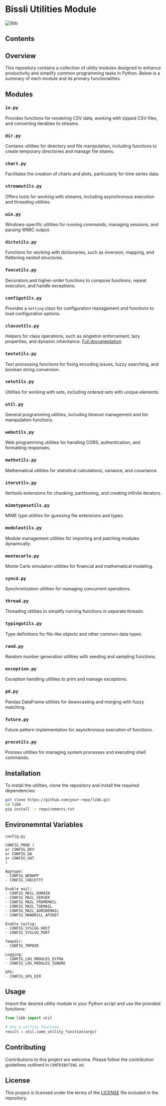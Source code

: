 Bissli Utilities Module
=======================

![libb](https://github.com/bissli/libb/raw/master/bissli.jpg "Bissli - via wikipedia https://en.wikipedia.org/wiki/Bissli")

Contents
--------

## Overview

This repository contains a collection of utility modules designed to enhance
productivity and simplify common programming tasks in Python. Below is a summary
of each module and its primary functionalities.

## Modules

### `io.py`
Provides functions for rendering CSV data, working with zipped CSV files, and
converting iterables to streams.

### `dir.py`
Contains utilities for directory and file manipulation, including functions to
create temporary directories and manage file shares.

### `chart.py`
Facilitates the creation of charts and plots, particularly for time series data.

### `streamutils.py`
Offers tools for working with streams, including asynchronous execution and
threading utilities.

### `win.py`
Windows-specific utilities for running commands, managing sessions, and parsing
WMIC output.

### `dictutils.py`
Functions for working with dictionaries, such as inversion, mapping, and
flattening nested structures.

### `funcutils.py`
Decorators and higher-order functions to compose functions, repeat execution,
and handle exceptions.

### `configutils.py`
Provides a `Setting` class for configuration management and functions to load
configuration options.

### `classutils.py`
Helpers for class operations, such as singleton enforcement, lazy properties,
and dynamic inheritance. [Full documentation](docs/classutils.md)

### `textutils.py`
Text processing functions for fixing encoding issues, fuzzy searching, and
boolean string conversion.

### `setutils.py`
Utilities for working with sets, including ordered sets with unique elements.

### `util.py`
General programming utilities, including timeout management and list
manipulation functions.

### `webutils.py`
Web programming utilities for handling CORS, authentication, and formatting
responses.

### `mathutils.py`
Mathematical utilities for statistical calculations, variance, and covariance.

### `iterutils.py`
Itertools extensions for chunking, partitioning, and creating infinite
iterators.

### `mimetypesutils.py`
MIME type utilities for guessing file extensions and types.

### `moduleutils.py`
Module management utilities for importing and patching modules dynamically.

### `montecarlo.py`
Monte Carlo simulation utilities for financial and mathematical modeling.

### `syncd.py`
Synchronization utilities for managing concurrent operations.

### `thread.py`
Threading utilities to simplify running functions in separate threads.

### `typingutils.py`
Type definitions for file-like objects and other common data types.

### `rand.py`
Random number generation utilities with seeding and sampling functions.

### `exception.py`
Exception handling utilities to print and manage exceptions.

### `pd.py`
Pandas DataFrame utilities for downcasting and merging with fuzzy matching.

### `future.py`
Future pattern implementation for asynchronous execution of functions.

### `procutils.py`
Process utilities for managing system processes and executing shell commands.

## Installation

To install the utilities, clone the repository and install the required
dependencies:

```bash
git clone https://github.com/your-repo/libb.git
cd libb
pip install -r requirements.txt
```

Environemntal Variables
-----------------------
`config.py`
```
CONFIG_PROD (
or CONFIG_DEV
or CONFIG_QA
or CONFIG_UAT
)

Apptype:
- CONFIG_WEBAPP
- CONFIG_CHECKTTY

Enable mail:
- CONFIG_MAIL_DOMAIN
- CONFIG_MAIL_SERVER
- CONFIG_MAIL_FROMEMAIL
- CONFIG_MAIL_TOEMAIL
- CONFIG_MAIL_ADMINEMAIL
- CONFIG_MANDRILL_APIKEY

Enable syslog:
- CONFIG_SYSLOG_HOST
- CONFIG_SYSLOG_PORT

Tempdir:
- CONFIG_TMPDIR

Logging:
- CONFIG_LOG_MODULES_EXTRA
- CONFIG_LOG_MODULES_IGNORE

GPG:
- CONFIG_GPG_DIR
```

## Usage

Import the desired utility module in your Python script and use the provided
functions:

```python
from libb import util

# Use a utility function
result = util.some_utility_function(args)
```

## Contributing

Contributions to this project are welcome. Please follow the contribution
guidelines outlined in `CONTRIBUTING.md`.

## License

This project is licensed under the terms of the [LICENSE](LICENSE) file included
in the repository.
